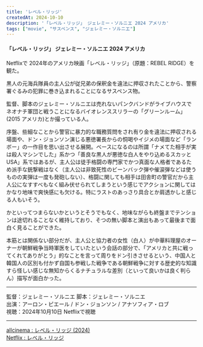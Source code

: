 ```yaml
---
title: 'レベル・リッジ'
createdAt: 2024-10-10
description: '「レベル・リッジ」 ジェレミー・ソルニエ 2024 アメリカ'
tags: ["movie", "サスペンス", "ジェレミー・ソルニエ"]
---
```


#### 「レベル・リッジ」 ジェレミー・ソルニエ 2024 アメリカ

Netflixで 2024年のアメリカ映画「レベル・リッジ」（原題：REBEL RIDGE）を観た。

黒人の元海兵隊員の主人公が従兄弟の保釈金を違法に押収されたことから、警察署ぐるみの犯罪に巻き込まれることになるサスペンス物。

監督、脚本のジェレミー・ソルニエは売れないパンクバンドがライブハウスでネオナチ軍団と戦うことになるバイオレンススリラーの「グリーンルーム」(2015 アメリカ)とか撮っている人。

序盤、些細なことから警官に暴力的な職務質問をされ有り金を違法に押収される場面や、ドン・ジョンソン演じる悪徳署長からの恫喝やイジメの場面など「ランボー」の一作目を思い出させる展開。ベースになるのは所謂「ナメてた相手が実は殺人マシンでした」系かつ「善良な黒人が悪徳な白人をやり込めるスカッとUSA」系ではあるが、主人公は徒手格闘の専門家でかつ真面な人格者であるため派手な銃撃戦はなく（主人公は非致死性のビーンバック弾や催涙弾などは使うものの実弾は一度も発砲しない）、格闘に関しても相手は田舎町の警官だから主人公になすすべもなく組み伏せられてしまうという感じでアクションに関してはかなり地味で爽快感にも欠ける。特にラストのあっさり具合とか肩透かしと感じる人もいそう。

かといってつまらないかというとそうでもなく、地味ながらも終盤までテンションは途切れることなく維持しており、そつの無い脚本と演出もあって最後まで面白く見ることができた。

本筋とは関係ない部分だが、主人公と協力者の女性（白人）が中華料理屋のオーナーが朝鮮戦争当時軍医をしていたという会話の部分で、「アメリカと共に戦ってくれてありがとう」的なことを言って周りをドン引きさせるという、中国人と韓国人の区別も付かず自国も参戦した戦争である朝鮮戦争に対する歴史的な知識すら怪しい感じな無知からくるナチュラルな差別（といって良いかは良く判らん）描写が面白かった。

---

監督：ジェレミー・ソルニエ 
脚本：ジェレミー・ソルニエ  
出演：アーロン・ピエール / ドン・ジョンソン / アナソフィア・ロブ  
視聴：2024年10月10日 Netflixで視聴  

---

[allcinema : レベル・リッジ \(2024\)](https://www.allcinema.net/cinema/388535)  
[Netflix : レベル・リッジ](https://www.netflix.com/title/81157729)
